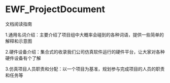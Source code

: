 # EWF_ProjectDocument
文档阅读指南

1.通用名词介绍：主要介绍了项目组中大概率会碰到的各种词语，提供一些简单的解释和示意图

2.硬件设备介绍：集合式的收录我们公司仿真软件运行的硬件平台，让大家对各种硬件设备有个了解

3.仿真项目人员职责和分配：以一个项目为基准，规划参与完成项目的人员的职责和任务等

